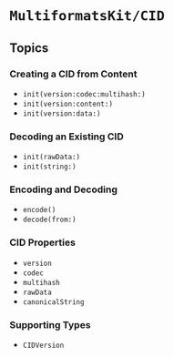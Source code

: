 # ``MultiformatsKit/CID``

## Topics

### Creating a CID from Content

- ``init(version:codec:multihash:)``
- ``init(version:content:)``
- ``init(version:data:)``

### Decoding an Existing CID

- ``init(rawData:)``
- ``init(string:)``

### Encoding and Decoding

- ``encode()``
- ``decode(from:)``

### CID Properties

- ``version``
- ``codec``
- ``multihash``
- ``rawData``
- ``canonicalString``

### Supporting Types

- ``CIDVersion``
